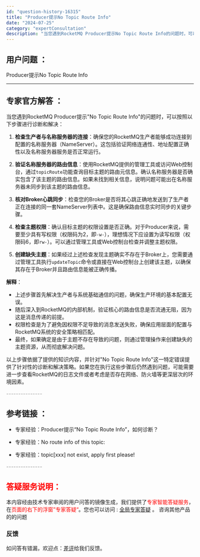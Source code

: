 ```yaml
---
id: "question-history-16315"
title: "Producer提示No Topic Route Info"
date: "2024-07-25"
category: "expertConsultation"
description: "当您遇到RocketMQ Producer提示No Topic Route Info的问题时，可以按照以下步骤进行诊断和解决：1. **检查生产者与名称服务器的连接**：确保您的RocketMQ生产者能够成功连接到配置的名称服务器（NameServer）。这包括验证网络连通性、地址配置正确性以及名称"
---
```


## 用户问题 ： 
 Producer提示No Topic Route Info  

---------------
## 专家官方解答 ：

当您遇到RocketMQ Producer提示"No Topic Route Info"的问题时，可以按照以下步骤进行诊断和解决：

1. **检查生产者与名称服务器的连接**：确保您的RocketMQ生产者能够成功连接到配置的名称服务器（NameServer）。这包括验证网络连通性、地址配置正确性以及名称服务器服务是否正常运行。

2. **验证名称服务器的路由信息**：使用RocketMQ提供的管理工具或访问Web控制台，通过`topicRoute`功能查询目标主题的路由元信息。确认名称服务器是否确实包含了该主题的路由信息。如果未找到相关信息，说明问题可能出在名称服务器未同步到该主题的路由信息。

3. **核对Broker心跳同步**：检查您的Broker是否将其心跳正确地发送到了生产者正在连接的同一套NameServer列表中。这是确保路由信息实时同步的关键步骤。

4. **检查主题权限**：确认目标主题的权限设置是否正确。对于Producer来说，需要至少具有写权限（权限码为2，即`-w-`），理想情况下应设置为读写权限（权限码6，即`rw-`）。可以通过管理工具或Web控制台检查并调整主题权限。

5. **创建缺失主题**：如果经过上述检查发现主题确实不存在于Broker上，您需要通过管理工具执行`updateTopic`命令或直接在Web控制台上创建该主题，以确保其存在于Broker并且路由信息能被正确传播。

**解释**：
- 上述步骤首先解决生产者与系统基础通信的问题，确保生产环境的基本配置无误。
- 随后深入到RocketMQ的内部机制，验证核心的路由信息是否流通无阻，因为这是消息传递的前提。
- 权限检查是为了避免因权限不足导致的消息发送失败，确保应用层面的配置与RocketMQ系统的安全策略相匹配。
- 最终，如果确定是由于主题不存在导致的问题，则通过管理操作来创建缺失的主题资源，从而彻底解决问题。

以上步骤依据了提供的知识内容，并针对"No Topic Route Info"这一特定错误提供了针对性的诊断和解决策略。如果您在执行这些步骤后仍然遇到问题，可能需要进一步查看RocketMQ的日志文件或者考虑是否存在网络、防火墙等更深层次的环境因素。


<font color="#949494">---------------</font> 


## 参考链接 ：

* 专家经验：Producer提示“No Topic Route Info”，如何诊断？ 
 
 * 专家经验：No route info of this topic: 
 
 * 专家经验：topic[xxx] not exist, apply first please! 


 <font color="#949494">---------------</font> 
 


## <font color="#FF0000">答疑服务说明：</font> 

本内容经由技术专家审阅的用户问答的镜像生成，我们提供了<font color="#FF0000">专家智能答疑服务</font>，在<font color="#FF0000">页面的右下的浮窗”专家答疑“</font>。您也可以访问 : [全局专家答疑](https://answer.opensource.alibaba.com/docs/intro) 。 咨询其他产品的的问题

### 反馈
如问答有错漏，欢迎点：[差评](https://ai.nacos.io/user/feedbackByEnhancerGradePOJOID?enhancerGradePOJOId=16341)给我们反馈。
